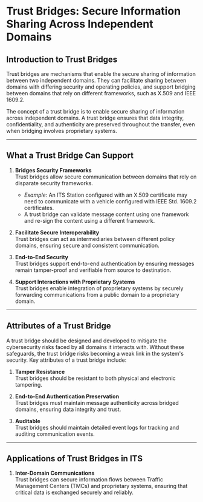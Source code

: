 # Trust Bridges: Secure Information Sharing Across Independent Domains

## Introduction to Trust Bridges  
Trust bridges are mechanisms that enable the secure sharing of information between two independent domains. They can facilitate sharing between domains with differing security and operating policies, and support bridging between domains that rely on different frameworks, such as X.509 and IEEE 1609.2.

The concept of a trust bridge is to enable secure sharing of information across independent domains. A trust bridge ensures that data integrity, confidentiality, and authenticity are preserved throughout the transfer, even when bridging involves proprietary systems.

---

## What a Trust Bridge Can Support

1. **Bridges Security Frameworks**  
   Trust bridges allow secure communication between domains that rely on disparate security frameworks.  
   - *Example:* An ITS Station configured with an X.509 certificate may need to communicate with a vehicle configured with IEEE Std. 1609.2 certificates.  
   - A trust bridge can validate message content using one framework and re-sign the content using a different framework.

2. **Facilitate Secure Interoperability**  
   Trust bridges can act as intermediaries between different policy domains, ensuring secure and consistent communication.  

3. **End-to-End Security**  
   Trust bridges support end-to-end authentication by ensuring messages remain tamper-proof and verifiable from source to destination.  

4. **Support Interactions with Proprietary Systems**  
   Trust bridges enable integration of proprietary systems by securely forwarding communications from a public domain to a proprietary domain.

---

## Attributes of a Trust Bridge

A trust bridge should be designed and developed to mitigate the cybersecurity risks faced by all domains it interacts with. Without these safeguards, the trust bridge risks becoming a weak link in the system's security. Key attributes of a trust bridge include:

1. **Tamper Resistance**  
   Trust bridges should be resistant to both physical and electronic tampering.

2. **End-to-End Authentication Preservation**  
   Trust bridges must maintain message authenticity across bridged domains, ensuring data integrity and trust.  

3. **Auditable**  
   Trust bridges should maintain detailed event logs for tracking and auditing communication events.

---

## Applications of Trust Bridges in ITS

1. **Inter-Domain Communications**  
   Trust bridges can secure information flows between Traffic Management Centers (TMCs) and proprietary systems, ensuring that critical data is exchanged securely and reliably.
